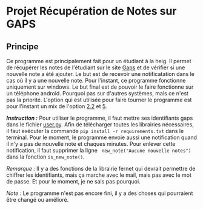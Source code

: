 # Projet Récupération de Notes sur GAPS

## Principe
Ce programme est principalement fait pour un étudiant à la heig. Il permet de récupérer les notes de l'étudiant
sur le site [Gaps](https://gaps.heig-vd.ch/) et de vérifier si une nouvelle note a été ajouter. Le but est de recevoir 
une notificatation dans le cas où il y a une nouvelle note. Pour l'instant, ce programme fonctionne uniquement sur windows.
Le but final est de pouvoir le faire fonctionne sur un téléphone android. Pourquoi pas sur d'autres systèmes, mais ce n'est pas 
la priorité. L'option qui est utilisée pour faire tourner le programme est pour l'instant un mix de l'option
[2.2](TODO.md/#option-22-executer-le-programme-en-tant-que-processus) et [5](TODO.md/#option-5-librairie-python-schedule).

**_Instruction :_** Pour utiliser le programme, il faut mettre ses identifiants gaps dans le fichier [user.py](user.py).
Afin de télécharger toutes les librairies nécessaires, il faut exécuter la commande `pip install -r requirements.txt` 
dans le terminal.
Pour le moment, le programme envoie aussi une notification quand il n'y a pas de nouvelle note et chaques minutes. Pour enlever 
cette notification, il faut supprimer la ligne ` new_note("Aucune nouvelle notes")` dans la fonction `is_new_note()`.

_Remarque :_ Il y a des fonctions de la librairie fernet qui devrait permettre de chiffrer les identifiants, 
mais ça marche avec le mail, mais pas avec le mot de passe. Et pour le moment, je ne sais pas pourquoi.

_Note :_ Le programme n'est pas encore fini, il y a des choses qui pourraient être changé ou amélioré.

